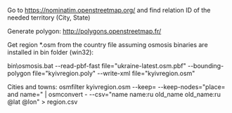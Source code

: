 Go to https://nominatim.openstreetmap.org/ and find relation ID of the needed territory (City, State)

Generate polygon: http://polygons.openstreetmap.fr/

Get region *.osm from the country file assuming osmosis binaries are installed in bin folder (win32):

bin\osmosis.bat --read-pbf-fast file="ukraine-latest.osm.pbf" --bounding-polygon file="kyivregion.poly" --write-xml file="kyivregion.osm"

Cities and towns:
osmfilter kyivregion.osm --keep= --keep-nodes="place= and name=" | osmconvert - --csv="name name:ru old_name old_name:ru @lat @lon" > region.csv
